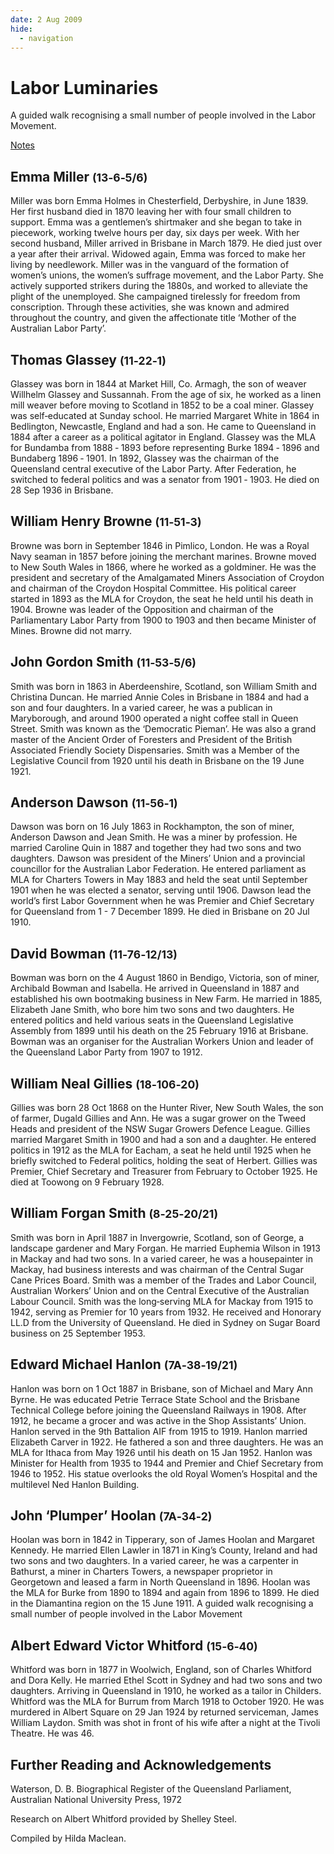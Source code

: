 ```yaml
---
date: 2 Aug 2009
hide:
  - navigation
---
```

 
# Labor Luminaries 

A guided walk recognising a small number of people involved in the Labor Movement.

[Notes](http://www.fotc.org.au/subset/laborluminaries.pdf)



## Emma Miller <small>(13‑6‑5/6)</small>

Miller was born Emma Holmes in Chesterfield, Derbyshire, in June 1839. Her first husband died in 1870 leaving her with four small children to support. Emma was a gentlemen’s shirtmaker and she began to take in piecework, working twelve hours per day, six days per week. With her second husband, Miller arrived in Brisbane in March 1879. He died just over a year after their arrival. Widowed again, Emma was forced to make her living by needlework. Miller was in the vanguard of the formation of women’s unions, the women’s suffrage movement, and the Labor Party. She actively supported strikers during the 1880s, and worked to alleviate the plight of the unemployed. She campaigned tirelessly for freedom from conscription. Through these activities, she was known and admired throughout the country, and given the affectionate title ‘Mother of the Australian Labor Party’.

## Thomas Glassey <small>(11‑22‑1)</small>

Glassey was born in 1844 at Market Hill, Co. Armagh, the son of weaver Willhelm Glassey and Sussannah. From the age of six, he worked as a linen mill weaver before moving to Scotland in 1852 to be a coal miner. Glassey was self‑educated at Sunday school. He married Margaret White in 1864 in Bedlington, Newcastle, England and had a son. He came to Queensland in 1884 after a career as a political agitator in England. Glassey was the MLA for Bundamba from 1888 ‑ 1893 before representing Burke 1894 ‑ 1896 and Bundaberg 1896 ‑ 1901. In 1892, Glassey was the chairman of the Queensland central executive of the Labor Party. After Federation, he switched to federal politics and was a senator from 1901 ‑ 1903. He died on 28 Sep 1936 in Brisbane.

## William Henry Browne <small>(11‑51‑3)</small>

Browne was born in September 1846 in Pimlico, London. He was a Royal Navy seaman in 1857 before joining the merchant marines. Browne moved to New South Wales in 1866, where he worked as a goldminer. He was the president and secretary of the Amalgamated Miners Association of Croydon and chairman of the Croydon Hospital Committee. His political career started in 1893 as the MLA for Croydon, the seat he held until his death in 1904. Browne was leader of the Opposition and chairman of the Parliamentary Labor Party from 1900 to 1903 and then became Minister of Mines. Browne did not marry.

## John Gordon Smith <small>(11‑53‑5/6)</small>

Smith was born in 1863 in Aberdeenshire, Scotland, son William Smith and Christina Duncan. He married Annie Coles in Brisbane in 1884 and had a son and four daughters. In a varied career, he was a publican in Maryborough, and around 1900 operated a night coffee stall in Queen Street. Smith was known as the ‘Democratic Pieman’. He was also a grand master of the Ancient Order of Foresters and President of the British Associated Friendly Society Dispensaries. Smith was a Member of the Legislative Council from 1920 until his death in Brisbane on the 19 June 1921.

## Anderson Dawson <small>(11‑56‑1)</small>

Dawson was born on 16 July 1863 in Rockhampton, the son of miner, Anderson Dawson and Jean Smith. He was a miner by profession. He married Caroline Quin in 1887 and together they had two sons and two daughters. Dawson was president of the Miners’ Union and a provincial councillor for the Australian Labor Federation. He entered parliament as MLA for Charters Towers in May 1883 and held the seat until September 1901 when he was elected a senator, serving until 1906. Dawson lead the world’s first Labor Government when he was Premier and Chief Secretary for Queensland from 1 - 7 December 1899. He died in Brisbane on 20 Jul 1910.

## David Bowman <small>(11‑76‑12/13)</small>

Bowman was born on the 4 August 1860 in Bendigo, Victoria, son of miner, Archibald Bowman and Isabella. He arrived in Queensland in 1887 and established his own bootmaking business in New Farm. He married in 1885, Elizabeth Jane Smith, who bore him two sons and two daughters. He entered politics and held various seats in the Queensland Legislative Assembly from 1899 until his death on the 25 February 1916 at Brisbane. Bowman was an organiser for the Australian Workers Union and leader of the Queensland Labor Party from 1907 to 1912.

## William Neal Gillies <small>(18‑106‑20)</small>

Gillies was born 28 Oct 1868 on the Hunter River, New South Wales, the son of farmer, Dugald Gillies and Ann. He was a sugar grower on the Tweed Heads and president of the NSW Sugar Growers Defence League. Gillies married Margaret Smith in 1900 and had a son and a daughter. He entered politics in 1912 as the MLA for Eacham, a seat he held until 1925 when he briefly switched to Federal politics, holding the seat of Herbert. Gillies was Premier, Chief Secretary and Treasurer from February to October 1925. He died at Toowong on 9 February 1928.

## William Forgan Smith <small>(8‑25‑20/21)</small>

Smith was born in April 1887 in Invergowrie, Scotland, son of George, a landscape gardener and Mary Forgan. He married Euphemia Wilson in 1913 in Mackay and had two sons. In a varied career, he was a housepainter in Mackay, had business interests and was chairman of the Central Sugar Cane Prices Board. Smith was a member of the Trades and Labor Council, Australian Workers’ Union and on the Central Executive of the Australian Labour Council. Smith was the long‑serving MLA for Mackay from 1915 to 1942, serving as Premier for 10 years from 1932. He received and Honorary LL.D from the University of Queensland. He died in Sydney on Sugar Board business on 25 September 1953.

## Edward Michael Hanlon <small>(7A‑38‑19/21)</small>

Hanlon was born on 1 Oct 1887 in Brisbane, son of Michael and Mary Ann Byrne. He was educated Petrie Terrace State School and the Brisbane Technical College before joining the Queensland Railways in 1908. After 1912, he became a grocer and was active in the Shop Assistants’ Union. Hanlon served in the 9th Battalion AIF from 1915 to 1919. Hanlon married Elizabeth Carver in 1922. He fathered a son and three daughters. He was an MLA for Ithaca from May 1926 until his death on 15 Jan 1952. Hanlon was Minister for Health from 1935 to 1944 and Premier and Chief Secretary from 1946 to 1952. His statue overlooks the old Royal Women’s Hospital and the multilevel Ned Hanlon Building.

## John ‘Plumper’ Hoolan <small>(7A‑34‑2)</small>

Hoolan was born in 1842 in Tipperary, son of James Hoolan and Margaret Kennedy. He married Ellen Lawler in 1871 in King’s County, Ireland and had two sons and two daughters. In a varied career, he was a carpenter in Bathurst, a miner in Charters Towers, a newspaper proprietor in Georgetown and leased a farm in North Queensland in 1896. Hoolan was the MLA for Burke from 1890 to 1894 and again from 1896 to 1899. He died in the Diamantina region on the 15 June 1911.
A guided walk recognising a small number of people involved in the Labor Movement

## Albert Edward Victor Whitford <small>(15‑6‑40)</small>

Whitford was born in 1877 in Woolwich, England, son of Charles Whitford and Dora Kelly. He married Ethel Scott in Sydney and had two sons and two daughters. Arriving in Queensland in 1910, he worked as a tailor in Childers. Whitford was the MLA for Burrum from March 1918 to October 1920. He was murdered in Albert Square on 29 Jan 1924 by returned serviceman, James William Laydon. Smith was shot in front of his wife after a night at the Tivoli Theatre. He was 46.

## Further Reading and Acknowledgements

Waterson, D. B. Biographical Register of the Queensland Parliament, Australian National University Press, 1972

Research on Albert Whitford provided by Shelley Steel.

Compiled by Hilda Maclean. 

